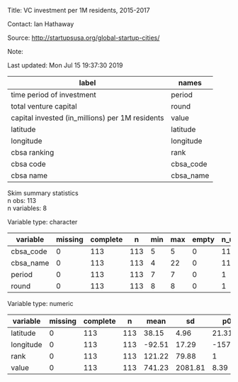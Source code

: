 
Title:  VC investment per 1M residents, 2015-2017 

Contact:  Ian Hathaway 

Source:  http://startupsusa.org/global-startup-cities/ 

Note:   

Last updated:  Mon Jul 15 19:37:30 2019 



|                      label                      |   names   |
|-------------------------------------------------|-----------|
|            time period of investment            |  period   |
|              total venture capital              |   round   |
| capital invested (in_millions) per 1M residents |   value   |
|                    latitude                     | latitude  |
|                    longitude                    | longitude |
|                  cbsa ranking                   |   rank    |
|                    cbsa code                    | cbsa_code |
|                    cbsa name                    | cbsa_name |


Skim summary statistics  
 n obs: 113    
 n variables: 8    

Variable type: character

| variable  | missing | complete |  n  | min | max | empty | n_unique |
|-----------|---------|----------|-----|-----|-----|-------|----------|
| cbsa_code |    0    |   113    | 113 |  5  |  5  |   0   |   112    |
| cbsa_name |    0    |   113    | 113 |  4  | 22  |   0   |   113    |
|  period   |    0    |   113    | 113 |  7  |  7  |   0   |    1     |
|   round   |    0    |   113    | 113 |  8  |  8  |   0   |    1     |

Variable type: numeric

| variable  | missing | complete |  n  |  mean  |   sd    |   p0    |   p25   |  p50   |  p75   |   p100   |
|-----------|---------|----------|-----|--------|---------|---------|---------|--------|--------|----------|
| latitude  |    0    |   113    | 113 | 38.15  |  4.96   |  21.31  |  35.08  | 39.16  | 41.77  |  47.66   |
| longitude |    0    |   113    | 113 | -92.51 |  17.29  | -157.86 | -105.27 | -86.16 |  -80   |  -70.26  |
|   rank    |    0    |   113    | 113 | 121.22 |  79.88  |    1    |   52    |  114   |  186   |   309    |
|   value   |    0    |   113    | 113 | 741.23 | 2081.81 |  8.39   |  108.4  | 219.16 | 525.62 | 17457.99 |
